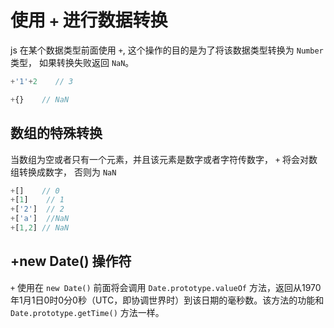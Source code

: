 # 使用 `+` 进行数据转换


js 在某个数据类型前面使用 `+`, 这个操作的目的是为了将该数据类型转换为 `Number` 类型， 如果转换失败返回 `NaN`。

```js
+'1'+2    // 3

+{}    // NaN
```

## 数组的特殊转换
当数组为空或者只有一个元素，并且该元素是数字或者字符传数字， `+` 将会对数组转换成数字， 否则为 `NaN`

```js
+[]    // 0
+[1]    // 1
+['2']  // 2
+['a']  //NaN
+[1,2] // NaN
```

## +new Date() 操作符
`+` 使用在 `new Date()` 前面将会调用 `Date.prototype.valueOf` 方法，返回从1970年1月1日0时0分0秒（UTC，即协调世界时）到该日期的毫秒数。该方法的功能和 `Date.prototype.getTime()` 方法一样。



